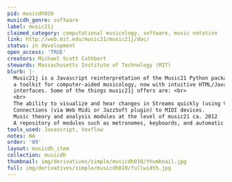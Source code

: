 ```yaml
---
pid: musicdh010
musicdh_genre: software
label: music21j
claimed_category: computational musicology, software, music notation
link: http://web.mit.edu/music21/music21j/doc/
status: in development
open_access: 'TRUE'
creators: Michael Scott Cuthbert
stewards: Massachusetts Institute of Technology (MIT)
blurb: |-
  Music21j is a Javascript reinterpretation of the Music21 Python package,
  a toolkit for computer-aided musicology, now with intuitive HTML/Javascript
  interfaces. Some of the things music21j offers are: <br>
  <br>
  The ability to visualize and hear changes in Streams quickly (using Vexflow and MIDI.js)  
  Connections (via Web Midi or JazzSoft plugin) to MIDI devices.  
  Music theory and analysis modules at the level of music21 ca. 2012  
  A repository of modules such as metronomes, keyboards, and automatic transcribers.  
tools_used: Javascript, Vexflow
notes: NA
order: '09'
layout: musicdh_item
collection: musicdh
thumbnail: img/derivatives/simple/musicdh010/thumbnail.jpg
full: img/derivatives/simple/musicdh010/fullwidth.jpg
---
```

